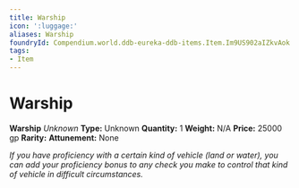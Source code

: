```yaml
---
title: Warship
icon: ':luggage:'
aliases: Warship
foundryId: Compendium.world.ddb-eureka-ddb-items.Item.Im9US902aIZkvAok
tags:
- Item
---
```


# Warship

**Warship**
_Unknown_
**Type:** Unknown
**Quantity:** 1
**Weight:** N/A
**Price:** 25000 gp
**Rarity:** 
**Attunement:** None

*If you have proficiency with a certain kind of vehicle (land or water), you can add your proficiency bonus to any check you make to control that kind of vehicle in difficult circumstances.*